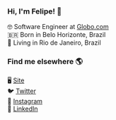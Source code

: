 ### Hi, I'm Felipe! 👋

🤓 Software Engineer at [Globo.com](https://talentos.globo.com/) <br>
🇧🇷 Born in Belo Horizonte, Brazil <br>
🏡 Living in Rio de Janeiro, Brazil

### Find me elsewhere 🌎

🖥 [Site](http://felipeleao.com) <br>
🐦 [Twitter](https://twitter.com/leaobr) <br>
📸 [Instagram](https://instagram.com/leaofelipe) <br>
💼 [LinkedIn](https://www.linkedin.com/in/leaofelipe) <br>
